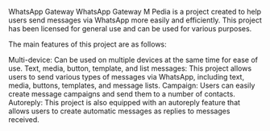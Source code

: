 WhatsApp Gateway 
WhatsApp Gateway M Pedia is a project created to help users send messages via WhatsApp more easily and efficiently. This project has been licensed for general use and can be used for various purposes.

The main features of this project are as follows:

Multi-device: Can be used on multiple devices at the same time for ease of use.
Text, media, button, template, and list messages: This project allows users to send various types of messages via WhatsApp, including text, media, buttons, templates, and message lists.
Campaign: Users can easily create message campaigns and send them to a number of contacts.
Autoreply: This project is also equipped with an autoreply feature that allows users to create automatic messages as replies to messages received.

